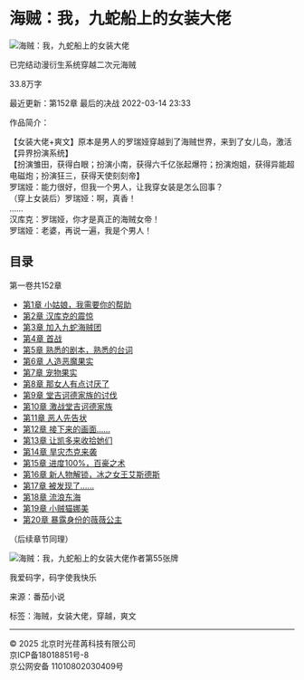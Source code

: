 # 海贼：我，九蛇船上的女装大佬

![海贼：我，九蛇船上的女装大佬](https://p3-reading-sign.fqnovelpic.com/novel-pic/384b4dd8584d3cbed81d3eee29f458d2~tplv-resize:225:0.image?lk3s=5b7047ff&x-expires=1739877665&x-signature=EhQ3J0z%2BwCgW7ccLo1SnoXKO5Jk%3D)

已完结动漫衍生系统穿越二次元海贼

33.8万字

最近更新：第152章 最后的决战 2022-03-14 23:33

作品简介：

【女装大佬+爽文】原本是男人的罗瑞娅穿越到了海贼世界，来到了女儿岛，激活【异界扮演系统】  
【扮演雏田，获得白眼；扮演小南，获得六千亿张起爆符；扮演炮姐，获得异能超电磁炮；扮演狂三，获得天使刻刻帝】  
罗瑞娅：能力很好，但我一个男人，让我穿女装是怎么回事？  
（穿上女装后）罗瑞娅：啊，真香！  
……  
汉库克：罗瑞娅，你才是真正的海贼女帝！  
罗瑞娅：老婆，再说一遍，我是个男人！

## 目录

第一卷共152章

- [第1章 小姑娘，我需要你的帮助](https://reader.com/7051496165971329572)
- [第2章 汉库克的震惊](https://reader.com/7051498658394538534)
- [第3章 加入九蛇海贼团](https://reader.com/7051573854476435972)
- [第4章 首战](https://reader.com/7051575213284131340)
- [第5章 熟悉的剧本，熟悉的台词](https://reader.com/7051811843710386688)
- [第6章 人造恶魔果实](https://reader.com/7051847633727390247)
- [第7章 宠物果实](https://reader.com/7051879610853622305)
- [第8章 那女人有点讨厌了](https://reader.com/7051925073686430208)
- [第9章 堂吉诃德家族的讨伐](https://reader.com/7052100664427545121)
- [第10章 激战堂吉诃德家族](https://reader.com/7052187370925490727)
- [第11章 恶人先告状](https://reader.com/7052208701028958734)
- [第12章 接下来的画面……](https://reader.com/7052496415372608033)
- [第13章 让凯多来收拾她们](https://reader.com/7052548341342667300)
- [第14章 旱灾杰克来袭](https://reader.com/7052579569764663845)
- [第15章 进度100%，百豪之术](https://reader.com/7052687888022143529)
- [第16章 新人物解锁，冰之女王艾斯德斯](https://reader.com/7052855176184463884)
- [第17章 被发现了……](https://reader.com/7052881336234672652)
- [第18章 流浪东海](https://reader.com/7052929442129445412)
- [第19章 小贼猫娜美](https://reader.com/7052956994931524131)
- [第20章 暴露身份的薇薇公主](https://reader.com/7052991277696025124)

（后续章节同理）

![海贼：我，九蛇船上的女装大佬作者第55张牌](https://p3-reading-sign.fqnovelpic.com/tos-cn-i-1yzifmftcy/165fa6754fe4455d8225ea5242cfe4c1~tplv-s85hriknmn-jpeg-v1:300:0.jpeg?lk3s=6668da9f&x-expires=1741801376&x-signature=%2BCGqin0wrCUlsPH18VQwVdCItyM%3D)

我爱码字，码字使我快乐

来源：番茄小说

标签：海贼，女装大佬，穿越，爽文

---

© 2025 北京时光荏苒科技有限公司  
京ICP备18018851号-8  
京公网安备 11010802030409号  